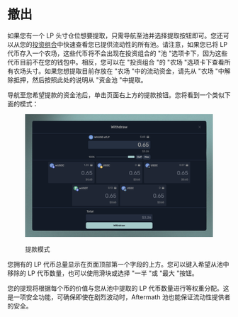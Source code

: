 # 撤出

如果您有一个 LP 头寸仓位想要提取，只需导航至池并选择提取按钮即可。您还可以从您的[投资组合](../../kai-shi-shi-yong/aftermath-dao-hang/cha-kan-nin-de-tou-zi-zu-he.md)中快速查看您已提供流动性的所有池。请注意，如果您已将 LP 代币存入一个农场，这些代币将不会出现在投资组合的 "池 "选项卡下，因为这些代币目前不在您的钱包中。相反，您可以在 "投资组合 "的 "农场 "选项卡下查看所有农场头寸。如果您想提取目前存放在 "农场 "中的流动资金，请先从 "农场 "中解除抵押，然后按照此处的说明从 "资金池 "中提取。

导航至您希望提款的资金池后，单击页面右上方的提款按钮。您将看到一个类似下面的模式：

<figure><img src="../../.gitbook/assets/spaces_meKfXaQnIP3bbI1AdlVX_uploads_SoxrmWRQeKNo3tMbs0FU_Screenshot 2024-02-22 at 9.webp" alt=""><figcaption><p>提款模式</p></figcaption></figure>

您拥有的 LP 代币总量显示在页面顶部第一个字段的上方。您可以键入希望从池中移除的 LP 代币数量，也可以使用滑块或选择 "一半 "或 "最大 "按钮。

您的提现将根据每个币的价值与您从池中提取的 LP 代币数量进行等权重分配。这是一项安全功能，可确保即使在剧烈波动时，Aftermath 池也能保证流动性提供者的安全。
